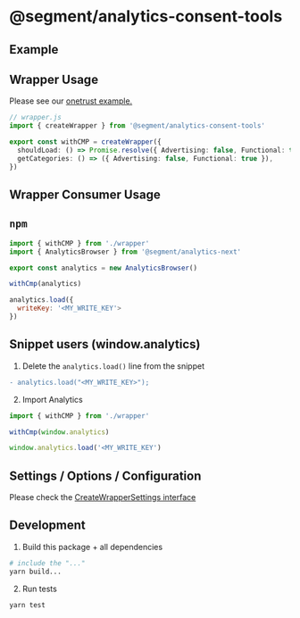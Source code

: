 # @segment/analytics-consent-tools
## Example
## Wrapper Usage 
Please see our [ onetrust example.](../consent-wrapper-onetrust)
```ts
// wrapper.js
import { createWrapper } from '@segment/analytics-consent-tools'

export const withCMP = createWrapper({
  shouldLoad: () => Promise.resolve({ Advertising: false, Functional: true }),
  getCategories: () => ({ Advertising: false, Functional: true }),
})
```

## Wrapper Consumer Usage
## `npm`
```js
import { withCMP } from './wrapper'
import { AnalyticsBrowser } from '@segment/analytics-next'

export const analytics = new AnalyticsBrowser()

withCmp(analytics)

analytics.load({
  writeKey: '<MY_WRITE_KEY'>
})

```

## Snippet users (window.analytics)
1. Delete the `analytics.load()` line from the snippet

```diff
- analytics.load("<MY_WRITE_KEY>");
```

2. Import Analytics
```js
import { withCMP } from './wrapper'

withCmp(window.analytics)

window.analytics.load('<MY_WRITE_KEY')
```


## Settings / Options / Configuration
Please check the [CreateWrapperSettings interface](src/types/settings.ts) 


## Development
1. Build this package + all dependencies
```sh
# include the "..."
yarn build... 
```

2. Run tests
```
yarn test
```
